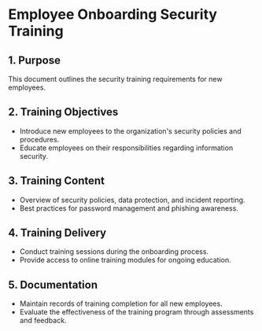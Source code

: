 # Employee Onboarding Security Training

## 1. Purpose
This document outlines the security training requirements for new employees.

## 2. Training Objectives
- Introduce new employees to the organization's security policies and procedures.
- Educate employees on their responsibilities regarding information security.

## 3. Training Content
- Overview of security policies, data protection, and incident reporting.
- Best practices for password management and phishing awareness.

## 4. Training Delivery
- Conduct training sessions during the onboarding process.
- Provide access to online training modules for ongoing education.

## 5. Documentation
- Maintain records of training completion for all new employees.
- Evaluate the effectiveness of the training program through assessments and feedback.
